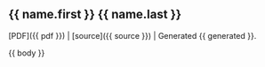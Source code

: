 ## {{ name.first }} {{ name.last }} ##

[PDF]({{ pdf }}) |
[source]({{ source }}) |
Generated {{ generated }}.


{{ body }}
